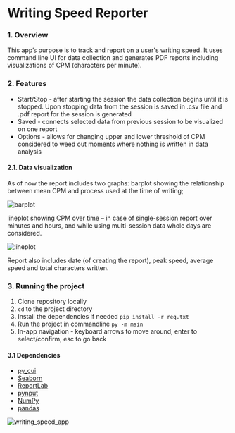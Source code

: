 # Writing Speed Reporter 
### 1. Overview
This app’s purpose is to track and report on a user's writing speed. It uses command line UI for data collection and generates PDF reports including visualizations of CPM (characters per minute).
### 2. Features
* Start/Stop - after starting the session the data collection begins until it is stopped. Upon stopping data from the session is saved in .csv file and .pdf report for the session is generated
* Saved - connects selected data from previous session to be visualized on one report
* Options - allows for changing upper and lower threshold of CPM considered to weed out moments where nothing is written in data analysis

#### 2.1. Data visualization
As of now the report includes two graphs: barplot showing the relationship between mean CPM and process used at the time of writing;

![barplot](https://github.com/user-attachments/assets/ba8797d6-3d62-4ae6-b89d-cbb1c75ce9f5)

lineplot showing CPM over time – in case of single-session report over minutes and hours, and while using multi-session data whole days are considered. 

![lineplot](https://github.com/user-attachments/assets/9deef5fb-2b61-4524-83f5-a6854410c713)

Report also includes date (of creating the report), peak speed, average speed and total characters written.

### 3. Running the project 
1. Clone repository locally
2. `cd` to the project directory
3. Install the dependencies if needed `pip install -r req.txt`
4. Run the project in commandline `py -m main`
5. In-app navigation - keyboard arrows to move around, enter to select/confirm, esc to go back

#### 3.1 Dependencies
* [py_cui](https://jwlodek.github.io/py_cui-docs/)
* [Seaborn](https://seaborn.pydata.org/)
* [ReportLab](https://www.reportlab.com/)
* [pynput](https://pynput.readthedocs.io/en/latest/)
* [NumPy](https://numpy.org/)
* [pandas](https://pandas.pydata.org/)

![writing_speed_app](https://github.com/user-attachments/assets/83608928-b3d5-4a5a-adbb-d15e46ec4841)
